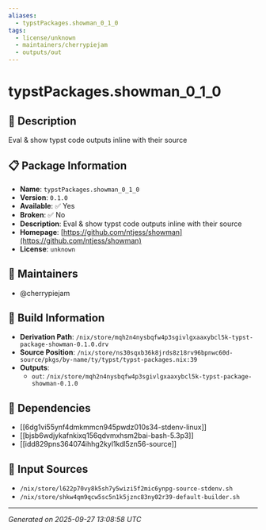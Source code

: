 ```yaml
---
aliases:
  - typstPackages.showman_0_1_0
tags:
  - license/unknown
  - maintainers/cherrypiejam
  - outputs/out
---
```


# typstPackages.showman_0_1_0

## 📝 Description

Eval & show typst code outputs inline with their source

## 📋 Package Information

- **Name**: `typstPackages.showman_0_1_0`
- **Version**: `0.1.0`
- **Available**: ✅ Yes
- **Broken**: ✅ No
- **Description**: Eval & show typst code outputs inline with their source
- **Homepage**: [https://github.com/ntjess/showman](https://github.com/ntjess/showman)
- **License**: `unknown`
## 👥 Maintainers

- @cherrypiejam


## 🔧 Build Information

- **Derivation Path**: `/nix/store/mqh2n4nysbqfw4p3sgivlgxaaxybcl5k-typst-package-showman-0.1.0.drv`
- **Source Position**: `/nix/store/ns30sqxb36k8jrds8z18rv96bpnwc60d-source/pkgs/by-name/ty/typst/typst-packages.nix:39`
- **Outputs**:
  - `out`:  `/nix/store/mqh2n4nysbqfw4p3sgivlgxaaxybcl5k-typst-package-showman-0.1.0`

## 🔗 Dependencies

- [[6dg1vi55ynf4dmkmmcn945pwdz010s34-stdenv-linux]]
- [[bjsb6wdjykafnkixq156qdvmxhsm2bai-bash-5.3p3]]
- [[idd829pns364074ihhg2kyl1kdl5zn56-source]]

## 📁 Input Sources

- `/nix/store/l622p70vy8k5sh7y5wizi5f2mic6ynpg-source-stdenv.sh`
- `/nix/store/shkw4qm9qcw5sc5n1k5jznc83ny02r39-default-builder.sh`

---
*Generated on 2025-09-27 13:08:58 UTC*
